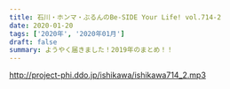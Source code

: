 ```yaml
---
title: 石川・ホンマ・ぶるんのBe-SIDE Your Life! vol.714-2
date: 2020-01-20
tags: ['2020年', '2020年01月']
draft: false
summary: ようやく届きました！2019年のまとめ！！
---
```


http://project-phi.ddo.jp/ishikawa/ishikawa714_2.mp3
